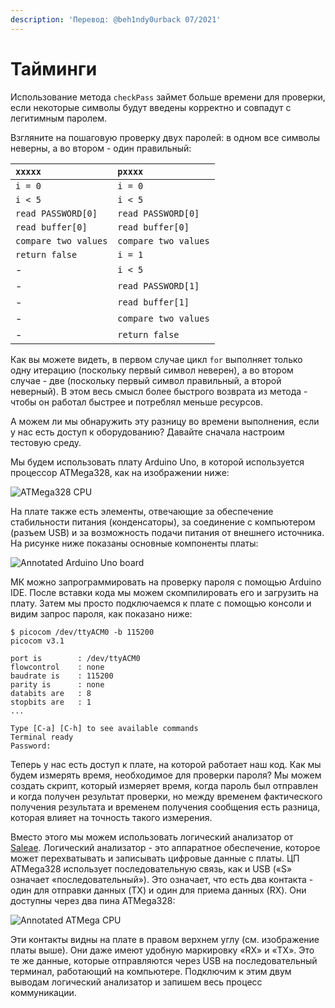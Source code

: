 ```yaml
---
description: 'Перевод: @beh1ndy0urback 07/2021'
---
```


# Тайминги

Использование метода `checkPass` займет больше времени для проверки, если некоторые символы будут введены корректно и совпадут с легитимным паролем.

Взгляните на пошаговую проверку двух паролей: в одном все символы неверны, а во втором - один правильный:

| `xxxxx` | `pxxxx` |
| :--- | :--- |
| `i = 0` | `i = 0` |
| `i < 5` | `i < 5` |
| `read PASSWORD[0]` | `read PASSWORD[0]` |
| `read buffer[0]` | `read buffer[0]` |
| `compare two values` | `compare two values` |
| `return false` | `i = 1` |
| - | `i < 5` |
| - | `read PASSWORD[1]` |
| - | `read buffer[1]` |
| - | `compare two values` |
| - | `return false` |

Как вы можете видеть, в первом случае цикл `for` выполняет только одну итерацию \(поскольку первый символ неверен\), а во втором случае - две \(поскольку первый символ правильный, а второй неверный\). В этом весь смысл более быстрого возврата из метода - чтобы он работал быстрее и потреблял меньше ресурсов.

А можем ли мы обнаружить эту разницу во времени выполнения, если у нас есть доступ к оборудованию? Давайте сначала настроим тестовую среду.  
  
Мы будем использовать плату Arduino Uno, в которой используется процессор ATMega328, как на изображении ниже:

![ATMega328 CPU](https://maldroid.github.io/hardware-hacking/assets/atmega328p-pu.jpg)

На плате также есть элементы, отвечающие за обеспечение стабильности питания \(конденсаторы\), за соединение с компьютером \(разъем USB\) и за возможность подачи питания от внешнего источника. На рисунке ниже показаны основные компоненты платы:

![Annotated Arduino Uno board](https://maldroid.github.io/hardware-hacking/assets/arduino_uno_annotated.jpg)

МК можно запрограммировать на проверку пароля с помощью Arduino IDE. После вставки кода мы можем скомпилировать его и загрузить на плату. Затем мы просто подключаемся к плате с помощью консоли и видим запрос пароля, как показано ниже:

```text
$ picocom /dev/ttyACM0 -b 115200
picocom v3.1

port is        : /dev/ttyACM0
flowcontrol    : none
baudrate is    : 115200
parity is      : none
databits are   : 8
stopbits are   : 1
...

Type [C-a] [C-h] to see available commands
Terminal ready
Password:
```

Теперь у нас есть доступ к плате, на которой работает наш код. Как мы будем измерять время, необходимое для проверки пароля? Мы можем создать скрипт, который измеряет время, когда пароль был отправлен и когда получен результат проверки, но между временем фактического получения результата и временем получения сообщения есть разница, которая влияет на точность такого измерения. 

Вместо этого мы можем использовать логический анализатор от [Saleae](https://www.saleae.com/). Логический анализатор - это аппаратное обеспечение, которое может перехватывать и записывать цифровые данные с платы. ЦП ATMega328 использует последовательную связь, как и USB \(«S» означает «последовательный»\). Это означает, что есть два контакта - один для отправки данных \(TX\) и один для приема данных \(RX\). Они доступны через два пина ATMega328:

![Annotated ATMega CPU](https://maldroid.github.io/hardware-hacking/assets/atmega_annotated.jpg)

Эти контакты видны на плате в правом верхнем углу \(см. изображение платы выше\). Они даже имеют удобную маркировку «RX» и «TX». Это те же данные, которые отправляются через USB на последовательный терминал, работающий на компьютере. Подключим к этим двум выводам логический анализатор и запишем весь процесс коммуникации.

